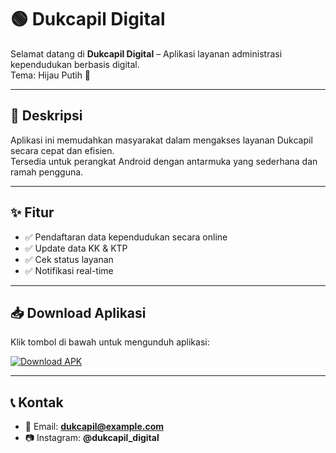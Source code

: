 # 🟢 Dukcapil Digital  

Selamat datang di **Dukcapil Digital** – Aplikasi layanan administrasi kependudukan berbasis digital.  
Tema: Hijau Putih 🌿

---

## 📌 Deskripsi
Aplikasi ini memudahkan masyarakat dalam mengakses layanan Dukcapil secara cepat dan efisien.  
Tersedia untuk perangkat Android dengan antarmuka yang sederhana dan ramah pengguna.

---

## ✨ Fitur
- ✅ Pendaftaran data kependudukan secara online  
- ✅ Update data KK & KTP  
- ✅ Cek status layanan  
- ✅ Notifikasi real-time  

---

## 📥 Download Aplikasi  

Klik tombol di bawah untuk mengunduh aplikasi:  

[![Download APK](https://img.shields.io/badge/📥_Download-APK-green?style=for-the-badge)](https://github.com/ikyyy921/dukcapil/releases/download/v1.0.0/app-release.apk)


---

## 📞 Kontak  
- 📧 Email: **dukcapil@example.com**  
- 📷 Instagram: **@dukcapil_digital**  

